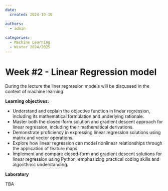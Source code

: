 ```yaml
---
date:
  created: 2024-10-10

authors:
  - admin
    
categories:  
  - Machine Learning
  - Winter 2024/2025
---
```


# Week #2 - Linear Regression model
During the lecture the liner regression models will be discussed in the context of machine learning.  

<!-- more -->

**Learning objectives:**

- Understand and explain the objective function in linear regression, including its mathematical formulation and underlying rationale.
- Master both the closed-form solution and gradient descent approach for linear regression, including their mathematical derivations.
- Demonstrate proficiency in expressing linear regression solutions using matrix and vector operations.
- Explore how linear regression can model nonlinear relationships through the application of feature maps.
- Implement and compare closed-form and gradient descent solutions for linear regression using Python, emphasizing practical coding skills and algorithmic understanding.

**Laboratory**

TBA
